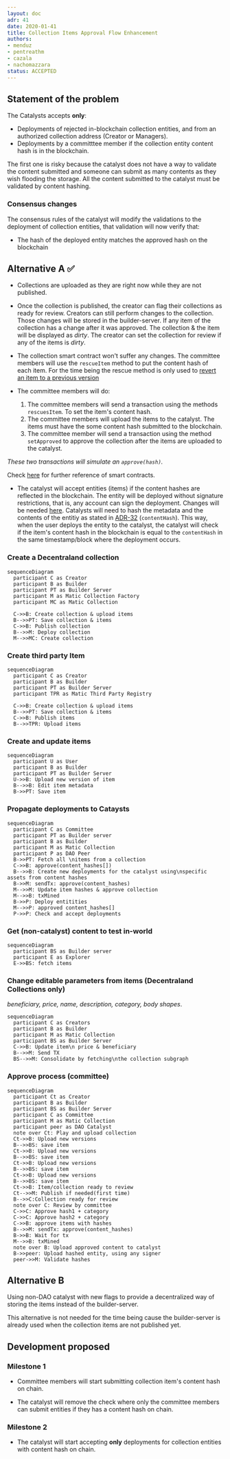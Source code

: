 ```yaml
---
layout: doc
adr: 41
date: 2020-01-41
title: Collection Items Approval Flow Enhancement
authors:
- menduz
- pentreathm
- cazala
- nachomazzara
status: ACCEPTED
---
```


## Statement of the problem

The Catalysts accepts **only**:

- Deployments of rejected in-blockchain collection entities, and from an authorized collection address (Creator or Managers).
- Deployments by a committtee member if the collection entity content hash is in the blockchain.

The first one is risky because the catalyst does not have a way to validate the content submitted and someone can submit as many contents as they wish flooding the storage. All the content submitted to the catalyst must be validated by content hashing.

### Consensus changes

The consensus rules of the catalyst will modify the validations to the deployment of collection entities, that validation will now verify that:

- The hash of the deployed entity matches the approved hash on the blockchain

## Alternative A ✅

- Collections are uploaded as they are right now while they are not published.

- Once the collection is published, the creator can flag their collections as ready for review. Creators can still perform changes to the collection. Those changes will be stored in the builder-server. If any item of the collection has a change after it was approved. The collection & the item will be displayed as _dirty_. The creator can set the collection for review if any of the items is _dirty_.

- The collection smart contract won't suffer any changes. The committee members will use the `rescueItem` method to put the content hash of each item. For the time being the rescue method is only used to [revert an item to a previous version](https://github.com/decentraland/adr/blob/main/docs/ADR-32-wearable-committee-reverts.md)

- The committee members will do:

  1. The committee members will send a transaction using the methods `rescuesItem`. To set the item's content hash.
  2. The committee members will upload the items to the catalyst. The items must have the some content hash submitted to the blockchain.
  3. The committee member will send a transaction using the method `setApproved` to approve the collection after the items are uploaded to the catalyst.

_These two transactions will simulate an `approve(hash)`._

Check [here](https://github.com/decentraland/wearables-contracts/blob/master/Collections_V2_Actors.md) for further reference of smart contracts.

- The catalyst will accept entities (items) if the content hashes are reflected in the blockchain. The entity will be deployed without signature restrictions, that is, any account can sign the deployment. Changes will be needed [here](https://github.com/decentraland/catalyst/blob/3098701a42f0656dc595e653694abf4f7f418bee/content/src/service/access/AccessCheckerForWearables.ts#L119). Catalysts will need to hash the metadata and the contents of the entitiy as stated in [ADR-32](/adr/ADR-32) (`contentHash`). This way, when the user deploys the entity to the catalyst, the catalyst will check if the item's content hash in the blockchain is equal to the `contentHash` in the same timestamp/block where the deployment occurs.

### Create a Decentraland collection

```mermaid
sequenceDiagram
  participant C as Creator
  participant B as Builder
  participant PT as Builder Server
  participant M as Matic Collection Factory
  participant MC as Matic Collection

  C->>B: Create collection & upload items
  B-->>PT: Save collection & items
  C->>B: Publish collection
  B-->>M: Deploy collection
  M-->>MC: Create collection
```

### Create third party Item

```mermaid
sequenceDiagram
  participant C as Creator
  participant B as Builder
  participant PT as Builder Server
  participant TPR as Matic Third Party Registry

  C->>B: Create collection & upload items
  B-->>PT: Save collection & items
  C->>B: Publish items
  B-->>TPR: Upload items
```

### Create and update items

```mermaid
sequenceDiagram
  participant U as User
  participant B as Builder
  participant PT as Builder Server
  U->>B: Upload new version of item
  B-->>B: Edit item metadata
  B->>PT: Save item
```

### Propagate deployments to Cataysts

```mermaid
sequenceDiagram
  participant C as Committee
  participant PT as Builder server
  participant B as Builder
  participant M as Matic Collection
  participant P as DAO Peer
  B->>PT: Fetch all \nitems from a collection
  C->>B: approve(content_hashes[])
  B-->>B: Create new deployments for the catalyst using\nspecific assets from content hashes
  B->>M: sendTx: approve(content_hashes)
  M-->>M: Update item hashes & approve collection
  M-->>B: txMined
  B->>P: Deploy entitities
  M-->>P: approved content_hashes[]
  P->>P: Check and accept deployments
```

### Get (non-catalyst) content to test in-world

```mermaid
sequenceDiagram
  participant BS as Builder server
  participant E as Explorer
  E->>BS: fetch items
```

### Change editable parameters from items (Decentraland Collections only)

_beneficiary, price, name, description, category, body shapes_.

```mermaid
sequenceDiagram
  participant C as Creators
  participant B as Builder
  participant M as Matic Collection
  participant BS as Builder Server
  C->>B: Update item\n price & beneficiary
  B-->>M: Send TX
  BS-->>M: Consolidate by fetching\nthe collection subgraph
```

### Approve process (committee)

```mermaid
sequenceDiagram
  participant Ct as Creator
  participant B as Builder
  participant BS as Builder Server
  participant C as Committee
  participant M as Matic Collection
  participant peer as DAO Catalyst
  note over Ct: Play and upload collection
  Ct->>B: Upload new versions
  B-->>BS: save item
  Ct->>B: Upload new versions
  B-->>BS: save item
  Ct->>B: Upload new versions
  B-->>BS: save item
  Ct->>B: Upload new versions
  B-->>BS: save item
  Ct->>B: Item/collection ready to review
  Ct-->>M: Publish if needed(first time)
  B-->>C:Collection ready for review
  note over C: Review by committee
  C->>C: Approve hash1 + category
  C->>C: Approve hash2 + category
  C->>B: approve items with hashes
  B-->>M: sendTx: approve(content_hashes)
  B->>B: Wait for tx
  M-->>B: txMined
  note over B: Upload approved content to catalyst
  B->>peer: Upload hashed entity, using any signer
  peer->>M: Validate hashes
```

## Alternative B

Using non-DAO catalyst with new flags to provide a decentralized way of storing the items instead of the builder-server.

This alternative is not needed for the time being cause the builder-server is already used when the collection items are not published yet.

## Development proposed

### Milestone 1

- Committee members will start submitting collection item's content hash on chain.

- The catalyst will remove the check where only the committee members can submit entities if they has a content hash on chain.

### Milestone 2

- The catalyst will start accepting **only** deployments for collection entities with content hash on chain.
